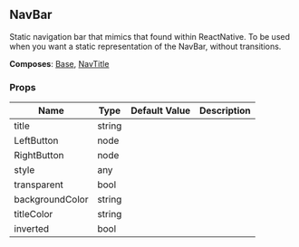 ## NavBar 
 
Static navigation bar that mimics that found
within ReactNative. To be used when you want a static
representation of the NavBar, without transitions.

 
 __Composes__: [Base](Base.md), [NavTitle](NavTitle.md) 


### Props
Name | Type | Default Value | Description
--- | --- | --- | --- 
title | string  |   | 
LeftButton | node  |   | 
RightButton | node  |   | 
style | any  |   | 
transparent | bool  |   | 
backgroundColor | string  |   | 
titleColor | string  |   | 
inverted | bool  |   | 
 
